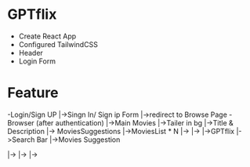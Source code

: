 # GPTflix
- Create React App
- Configured TailwindCSS
- Header
- Login Form

# Feature
-Login/Sign UP
|->Singn In/ Sign ip Form
|->redirect to Browse Page
-Browser (after authentication)
|->Main Movies
    |->Tailer in bg
    |->Title & Description
    |-> MoviesSuggestions
    |->MoviesList * N
    |->
    |->
|->GPTflix
    |->Search Bar 
    |->Movies Suggestion  
    
|->
|->
|->